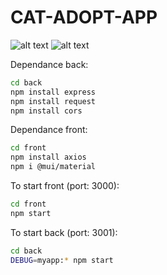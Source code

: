 # CAT-ADOPT-APP

![alt text](https://www.datocms-assets.com/45470/1631110818-logo-react-js.png)
![alt text](https://upload.wikimedia.org/wikipedia/commons/thumb/d/d9/Node.js_logo.svg/1280px-Node.js_logo.svg.png)

Dependance back:
```bash
cd back
npm install express
npm install request
npm install cors
```

Dependance front:
```bash
cd front
npm install axios
npm i @mui/material
```

To start front (port: 3000):
```bash
cd front
npm start
```

To start back (port: 3001):
```bash
cd back
DEBUG=myapp:* npm start
```